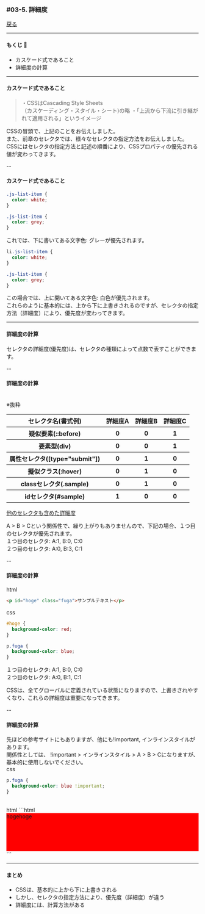 ### #03-5. 詳細度

<a href="../">戻る</a>

---

#### もくじ 📝

- カスケード式であること
- 詳細度の計算

---

#### カスケード式であること

<blockquote class="-small">
・CSSはCascading Style Sheets<br>（カスケーディング・スタイル・シート)の略  
・「上流から下流に引き継がれて適用される」というイメージ
</blockquote>

CSSの冒頭で、上記のことをお伝えしました。  
また、前章のセレクタでは、様々なセレクタの指定方法をお伝えしました。  
CSSにはセレクタの指定方法と記述の順番により、CSSプロパティの優先される値が変わってきます。

--
#### カスケード式であること

```css
.js-list-item {
  color: white;
}

.js-list-item {
  color: grey;
}
```
これでは、下に書いてある文字色: グレーが優先されます。

```css
li.js-list-item {
  color: white;
}

.js-list-item {
  color: grey;
}
```
この場合では、上に開いてある文字色: 白色が優先されます。  
これらのように基本的には、上から下に上書きされるのですが、セレクタの指定方法（詳細度）により、優先度が変わってきます。

---

#### 詳細度の計算

セレクタの詳細度(優先度)は、セレクタの種類によって点数で表すことができます。

-- 

#### 詳細度の計算

<p class="-ex-small"><br>※抜粋</p>
<table>
<tr><th>セレクタ名(書式例)</th><th>詳細度A</th><th>詳細度B</th><th>詳細度C</th></tr>
<tr><th>疑似要素(::before)</th><th>0</th><th>0</th><th>1</th></tr>
<tr><th>要素型(div)</th><th>0</th><th>0</th><th>1</th></tr>
<tr><th>属性セレクタ([type="submit"])</th><th>0</th><th>1</th><th>0</th></tr>
<tr><th>擬似クラス(:hover)</th><th>0</th><th>1</th><th>0</th></tr>
<tr><th>classセレクタ(.sample)</th><th>0</th><th>1</th><th>0</th></tr>
<tr><th>idセレクタ(#sample)</th><th>1</th><th>0</th><th>0</th></tr>
</table>
<a href="https://qiita.com/flag_ryo/items/cf3512f9b4978c41d0e1" class="-ex-small">他のセレクタも含めた詳細度</a>  

<span class="-b">A > B > C</span>という関係性で、繰り上がりもありませんので、下記の場合、１つ目のセレクタが優先されます。  
１つ目のセレクタ: A:1, B:0, C:0  
２つ目のセレクタ: A:0, B:3, C:1

-- 

#### 詳細度の計算

html
```html
<p id="hoge" class="fuga">サンプルテキスト</p>
```

css
```css
#hoge {
  background-color: red;
}

p.fuga {
  background-color: blue;
}
```


１つ目のセレクタ: A:1, B:0, C:0  
２つ目のセレクタ: A:0, B:1, C:1  

<p class="-mt24">CSSは、全てグローバルに定義されている状態になりますので、上書きされやすくなり、これらの詳細度は重要になってきます。</p>

--

#### 詳細度の計算

先ほどの参考サイトにもありますが、他にも<span class="-b">!important</span>, <span class="-b">インラインスタイル</span>があります。  
関係性としては、 !important > インラインスタイル > A > B > Cになりますが、  
基本的に<span class="-b">使用しないでください。</span>  
css
```css
p.fuga {
  background-color: blue !important;
}
```
<br>
html
```html
<div style="background-color: red; height: 100px;">hogehoge</div>
```

---

#### まとめ
- CSSは、基本的に上から下に上書きされる
- しかし、セレクタの指定方法により、優先度（詳細度）が違う
- 詳細度には、計算方法がある